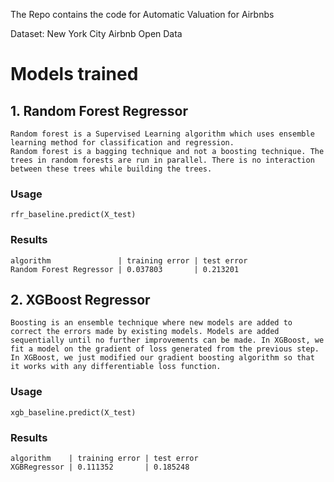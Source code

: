 The Repo contains the code for Automatic Valuation for Airbnbs

Dataset: New York City Airbnb Open Data

# Models trained

## 1. Random Forest Regressor

```
Random forest is a Supervised Learning algorithm which uses ensemble learning method for classification and regression.
Random forest is a bagging technique and not a boosting technique. The trees in random forests are run in parallel. There is no interaction between these trees while building the trees.
```
### Usage
```
rfr_baseline.predict(X_test)
```

### Results
```
algorithm               | training error | test error
Random Forest Regressor	| 0.037803       | 0.213201
```

## 2. XGBoost Regressor
```
Boosting is an ensemble technique where new models are added to correct the errors made by existing models. Models are added sequentially until no further improvements can be made. In XGBoost, we fit a model on the gradient of loss generated from the previous step. In XGBoost, we just modified our gradient boosting algorithm so that it works with any differentiable loss function.
```
### Usage
```
xgb_baseline.predict(X_test)
```

### Results
```
algorithm    | training error | test error
XGBRegressor | 0.111352       | 0.185248
```
